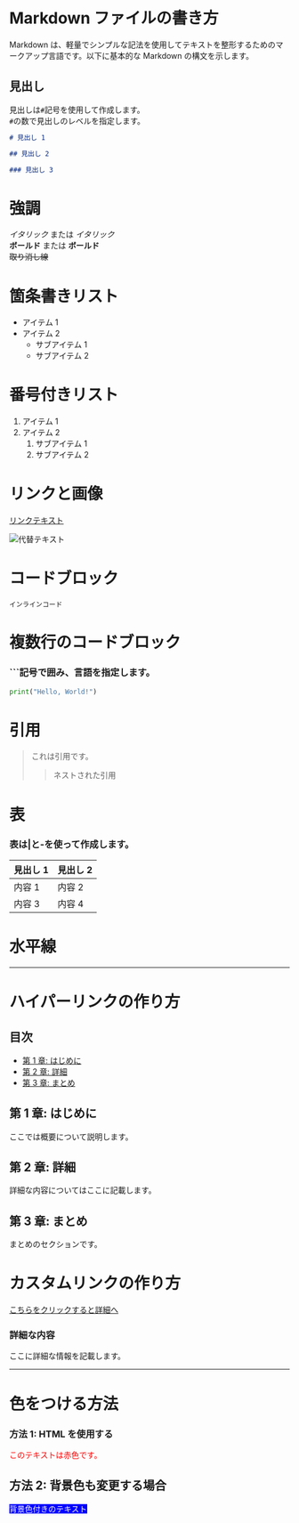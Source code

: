 # Markdown ファイルの書き方

Markdown は、軽量でシンプルな記法を使用してテキストを整形するためのマークアップ言語です。以下に基本的な Markdown の構文を示します。

## 見出し

見出しは`#`記号を使用して作成します。  
`#`の数で見出しのレベルを指定します。

```markdown
# 見出し 1

## 見出し 2

### 見出し 3
```

# 強調

_イタリック_ または _イタリック_  
**ボールド** または **ボールド**  
~~取り消し線~~

# 箇条書きリスト

- アイテム 1
- アイテム 2
  - サブアイテム 1
  - サブアイテム 2

# 番号付きリスト

1. アイテム 1
2. アイテム 2
   1. サブアイテム 1
   2. サブアイテム 2

# リンクと画像

[リンクテキスト](URL)

![代替テキスト](画像URL)

# コードブロック

`インラインコード`

# 複数行のコードブロック

### ```記号で囲み、言語を指定します。

```python
print("Hello, World!")
```

# 引用

> これは引用です。
>
> > ネストされた引用

# 表

### 表は|と-を使って作成します。

| 見出し 1 | 見出し 2 |
| -------- | -------- |
| 内容 1   | 内容 2   |
| 内容 3   | 内容 4   |

# 水平線

---

# ハイパーリンクの作り方

## 目次

- [第 1 章: はじめに](#第-1-章-はじめに)
- [第 2 章: 詳細](#第-2-章-詳細)
- [第 3 章: まとめ](#第-3-章-まとめ)

## 第 1 章: はじめに

ここでは概要について説明します。

## 第 2 章: 詳細

詳細な内容についてはここに記載します。

## 第 3 章: まとめ

まとめのセクションです。

# カスタムリンクの作り方

[こちらをクリックすると詳細へ](#custom-anchor)

<h3 id="custom-anchor">詳細な内容</h3>
ここに詳細な情報を記載します。

---

# 色をつける方法

### 方法 1: HTML を使用する

<span style="color: red;">このテキストは赤色です。</span>

## 方法 2: 背景色も変更する場合

<span style="color: white; background-color: blue;">背景色付きのテキスト</span>
